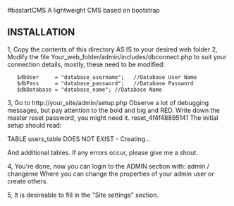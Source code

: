 #bastartCMS
A lightweight CMS based on bootstrap

INSTALLATION
--------------------------------------------------------------------------------
1, Copy the contents of this directory AS IS to your desired web folder
2, Modify the file Your_web_folder/admin/includes/dbconnect.php to suit your 
   connection details, mostly, these need to be modified:
       
       $dbUser     = "database_username";   //Database User Name
       $dbPass     = "database_password";   //Database Password
       $dbDatabase = "database_name"; //Database Name

3, Go to http://your_site/admin/setup.php
   Observe a lot of debugging messages, but pay attention to the bold and big 
   and RED. Write down the master reset password, you might need it. reset_4f4f48895141
   The initial setup should read: 
   
   TABLE users_table DOES NOT EXIST - Creating...

   And additional tables. If any errors occur, please give me a shout.

4, You're done, now you can login to the ADMIN section with: admin / changeme
   Where you can change the properties of your admin user or create others.

5, It is desireable to fill in the "Site settings" section.